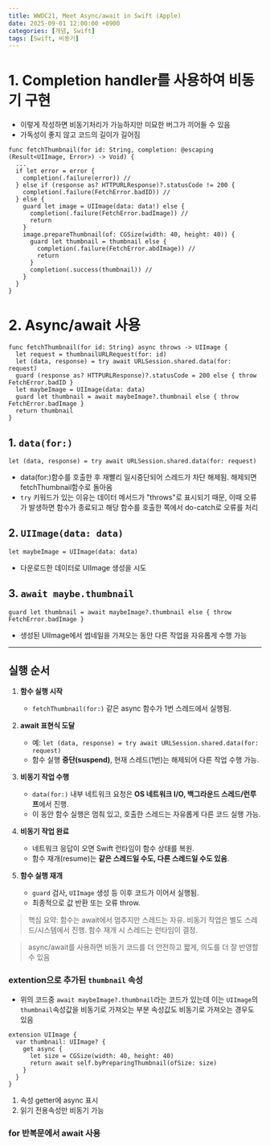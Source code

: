 ```yaml
---
title: WWDC21, Meet Async/await in Swift (Apple)
date: 2025-09-01 12:00:00 +0900
categories: [개념, Swift]
tags: [Swift, 비동기]
---
```


# 1. Completion handler를 사용하여 비동기 구현
- 이렇게 작성하면 비동기처리가 가능하지만 미묘한 버그가 끼어들 수 있음
- 가독성이 좋지 않고 코드의 길이가 길어짐
```
func fetchThumbnail(for id: String, completion: @escaping (Result<UIImage, Error>) -> Void) {
  ...
  if let error = error {
    completion(.failure(error)) //
  } else if (response as? HTTPURLResponse)?.statusCode != 200 {
    completion(.failure(FetchError.badID)) //
  } else {
    guard let image = UIImage(data: data!) else {
      completion(.failure(FetchError.badImage)) //
      return
    }
    image.prepareThumbnail(of: CGSize(width: 40, height: 40)) {
      guard let thumbnail = thumbnail else {
        completion(.failure(FetchError.abdImage)) //
        return
      }
      completion(.success(thumbnail)) //
    }
  }
}
```

# 2. Async/await 사용
```
func fetchThumbnail(for id: String) async throws -> UIImage {
  let request = thumbnailURLRequest(for: id)
  let (data, response) = try await URLSession.shared.data(for: request)
  guard (response as? HTTPURLResponse)?.statusCode = 200 else { throw FetchError.badID }
  let maybeImage = UIImage(data: data)
  guard let thumbnail = await maybeImage?.thumbnail else { throw FetchError.badImage }
  return thumbnail
}
```

## 1. `data(for:)`
```
let (data, response) = try await URLSession.shared.data(for: request)
```
- data(for:)함수를 호출한 후 재빨리 일시중단되어 스레드가 차단 해제됨. 해제되면 fetchThumbnail함수로 돌아옴
- `try` 키워드가 있는 이유는 데이터 메서드가 "throws"로 표시되기 때문, 이때 오류가 발생하면 함수가 종료되고 해당 함수를 호출한 쪽에서 do-catch로 오류를 처리

## 2. `UIImage(data: data)`
```
let maybeImage = UIImage(data: data)
```
- 다운로드한 데이터로 UIImage 생성을 시도

## 3. `await maybe.thumbnail`
```
guard let thumbnail = await maybeImage?.thumbnail else { throw FetchError.badImage }
```
- 생성된 UIImage에서 썸네일을 가져오는 동안 다른 작업을 자유롭게 수행 가능

---

## 실행 순서

1. **함수 실행 시작**

   * `fetchThumbnail(for:)` 같은 async 함수가 1번 스레드에서 실행됨.

2. **await 표현식 도달**

   * 예: `let (data, response) = try await URLSession.shared.data(for: request)`
   * 함수 실행 **중단(suspend)**, 현재 스레드(1번)는 해제되어 다른 작업 수행 가능.

3. **비동기 작업 수행**

   * `data(for:)` 내부 네트워크 요청은 **OS 네트워크 I/O, 백그라운드 스레드/런루프**에서 진행.
   * 이 동안 함수 실행은 멈춰 있고, 호출한 스레드는 자유롭게 다른 코드 실행 가능.

4. **비동기 작업 완료**

   * 네트워크 응답이 오면 Swift 런타임이 함수 상태를 복원.
   * 함수 재개(resume)는 **같은 스레드일 수도, 다른 스레드일 수도 있음**.

5. **함수 실행 재개**

   * `guard` 검사, `UIImage` 생성 등 이후 코드가 이어서 실행됨.
   * 최종적으로 값 반환 또는 오류 throw.

> 핵심 요약:
> 함수는 await에서 멈추지만 스레드는 자유.
> 비동기 작업은 별도 스레드/시스템에서 진행.
> 함수 재개 시 스레드는 런타임이 결정.


> async/await를 사용하면 비동기 코드를 더 안전하고 짧게, 의도를 더 잘 반영할 수 있음


### extention으로 추가된 `thumbnail` 속성
- 위의 코드중 `await maybeImage?.thumbnail`라는 코드가 있는데 이는 `UIImage`의 `thumbnail`속성값을 비동기로 가져오는 부분
속성값도 비동기로 가져오는 경우도 있음

```
extension UIImage {
  var thumbnail: UIImage? {
    get async {
      let size = CGSize(width: 40, height: 40)
      return await self.byPreparingThumbnail(ofSize: size)
    }
  }
}
```

1. 속성 getter에 async 표시
2. 읽기 전용속성만 비동기 가능



### for 반복문에서 await 사용






